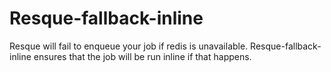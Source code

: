 Resque-fallback-inline
======================

Resque will fail to enqueue your job if redis is unavailable.
Resque-fallback-inline ensures that the job will be run inline if that happens.
